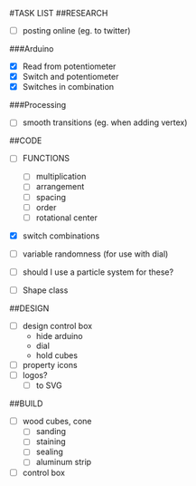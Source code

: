 #TASK LIST
##RESEARCH
+ [ ] posting online (eg. to twitter)

###Arduino
+ [x] Read from potentiometer
+ [x] Switch and potentiometer
+ [x] Switches in combination

###Processing
+ [ ] smooth transitions (eg. when adding vertex)


##CODE
+ [ ] FUNCTIONS
    + [ ] multiplication
    + [ ] arrangement
    + [ ] spacing
    + [ ] order
    + [ ] rotational center
+ [x] switch combinations
+ [ ] variable randomness (for use with dial)
+ [ ] should I use a particle system for these?
+ [ ] Shape class


##DESIGN
+ [ ] design control box
  - hide arduino
  - dial
  - hold cubes
+ [ ] property icons
+ [ ] logos?
  - [ ] to SVG

##BUILD
+ [ ] wood cubes, cone
  - [ ] sanding
  - [ ] staining
  - [ ] sealing
  - [ ] aluminum strip
+ [ ] control box